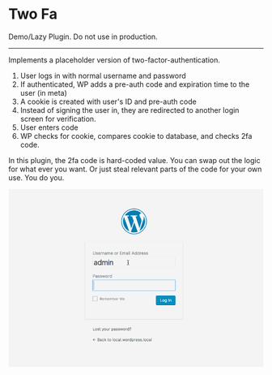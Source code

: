# Two Fa

Demo/Lazy Plugin. Do not use in production.

---

Implements a placeholder version of two-factor-authentication.

1. User logs in with normal username and password
2. If authenticated, WP adds a pre-auth code and expiration time to the user (in meta)
3. A cookie is created with user's ID and pre-auth code
4. Instead of signing the user in, they are redirected to another login screen for verification.
5. User enters code
6. WP checks for cookie, compares cookie to database, and checks 2fa code.

In this plugin, the 2fa code is hard-coded value. You can swap out the logic for what ever you want. Or just steal relevant parts of the code for your own use. You do you.

![two-fa](two-fa.gif)